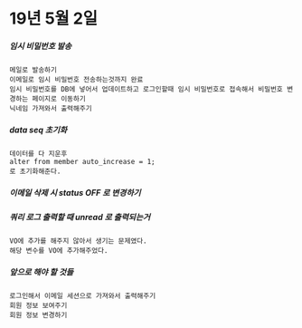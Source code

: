 # 19년 5월 2일

##### 임시 비밀번호 발송
    메일로 발송하기
    이메일로 임시 비밀번호 전송하는것까지 완료
    임시 비밀번호를 DB에 넣어서 업데이트하고 로그인할때 임시 비밀번호로 접속해서 비밀번호 변경하는 페이지로 이동하기
    닉네임 가져와서 출력해주기

##### data seq 초기화
    데이터를 다 지운후
    alter from member auto_increase = 1;
    로 초기화해준다.

##### 이메일 삭제 시 status OFF 로 변경하기

##### 쿼리 로그 출력할 때 unread 로 출력되는거
    VO에 추가를 해주지 않아서 생기는 문제였다.
    해당 변수를 VO에 추가해주었다.

##### 앞으로 해야 할 것들
    로그인해서 이메일 세션으로 가져와서 출력해주기
    회원 정보 보여주기
    회원 정보 변경하기
